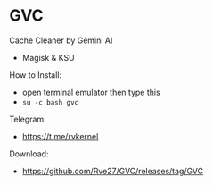 # GVC
Cache Cleaner by Gemini AI
 - Magisk & KSU

How to Install:
 - open terminal emulator then type this
 - ```su -c bash gvc```

Telegram:
 - https://t.me/rvkernel

Download:
 - https://github.com/Rve27/GVC/releases/tag/GVC

